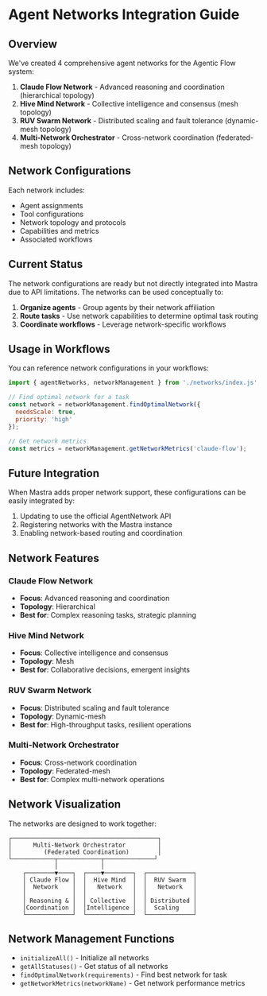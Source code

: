# Agent Networks Integration Guide

## Overview

We've created 4 comprehensive agent networks for the Agentic Flow system:

1. **Claude Flow Network** - Advanced reasoning and coordination (hierarchical topology)
2. **Hive Mind Network** - Collective intelligence and consensus (mesh topology)
3. **RUV Swarm Network** - Distributed scaling and fault tolerance (dynamic-mesh topology)
4. **Multi-Network Orchestrator** - Cross-network coordination (federated-mesh topology)

## Network Configurations

Each network includes:
- Agent assignments
- Tool configurations
- Network topology and protocols
- Capabilities and metrics
- Associated workflows

## Current Status

The network configurations are ready but not directly integrated into Mastra due to API limitations. The networks can be used conceptually to:

1. **Organize agents** - Group agents by their network affiliation
2. **Route tasks** - Use network capabilities to determine optimal task routing
3. **Coordinate workflows** - Leverage network-specific workflows

## Usage in Workflows

You can reference network configurations in your workflows:

```javascript
import { agentNetworks, networkManagement } from './networks/index.js';

// Find optimal network for a task
const network = networkManagement.findOptimalNetwork({
  needsScale: true,
  priority: 'high'
});

// Get network metrics
const metrics = networkManagement.getNetworkMetrics('claude-flow');
```

## Future Integration

When Mastra adds proper network support, these configurations can be easily integrated by:
1. Updating to use the official AgentNetwork API
2. Registering networks with the Mastra instance
3. Enabling network-based routing and coordination

## Network Features

### Claude Flow Network
- **Focus**: Advanced reasoning and coordination
- **Topology**: Hierarchical
- **Best for**: Complex reasoning tasks, strategic planning

### Hive Mind Network  
- **Focus**: Collective intelligence and consensus
- **Topology**: Mesh
- **Best for**: Collaborative decisions, emergent insights

### RUV Swarm Network
- **Focus**: Distributed scaling and fault tolerance
- **Topology**: Dynamic-mesh
- **Best for**: High-throughput tasks, resilient operations

### Multi-Network Orchestrator
- **Focus**: Cross-network coordination
- **Topology**: Federated-mesh
- **Best for**: Complex multi-network operations

## Network Visualization

The networks are designed to work together:

```
┌─────────────────────────────────────────┐
│      Multi-Network Orchestrator         │
│         (Federated Coordination)        │
└────────────┬────────────┬──────────────┘
             │            │
    ┌────────▼────┐  ┌────▼────────┐  ┌─────────────┐
    │ Claude Flow │  │  Hive Mind  │  │  RUV Swarm  │
    │  Network    │  │   Network   │  │   Network   │
    │             │  │             │  │             │
    │ Reasoning & │  │ Collective  │  │ Distributed │
    │Coordination │  │Intelligence │  │  Scaling    │
    └─────────────┘  └─────────────┘  └─────────────┘
```

## Network Management Functions

- `initializeAll()` - Initialize all networks
- `getAllStatuses()` - Get status of all networks
- `findOptimalNetwork(requirements)` - Find best network for task
- `getNetworkMetrics(networkName)` - Get network performance metrics